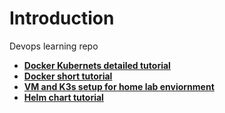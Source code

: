 # Introduction

Devops learning repo

- **[Docker Kubernets detailed tutorial](./docker-kubernets-course/)**
- **[Docker short tutorial](./docker-short-tutorial/)**
- **[VM and K3s setup for home lab enviornment](./vm-setup/)**
- **[Helm chart tutorial](./helm-chart/)**
